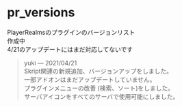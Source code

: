 # pr_versions
PlayerRealmsのプラグインのバージョンリスト  
作成中  
4/21のアップデートにはまだ対応してないです  
> yuki — 2021/04/21  
Skript関連の新規追加、バージョンアップをしました。  
一部アドオンはまだアップデートしていません。  
プラグインメニューの改善 (検索、ソート)をしました。  
サーバアイコンをすべてのサーバで使用可能にしました。  
